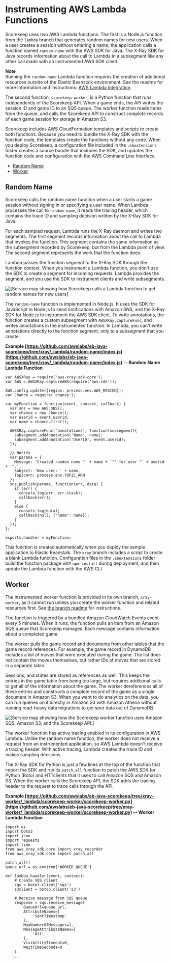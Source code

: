 # Instrumenting AWS Lambda Functions<a name="scorekeep-lambda"></a>

Scorekeep uses two AWS Lambda functions\. The first is a Node\.js function from the `lambda` branch that generates random names for new users\. When a user creates a session without entering a name, the application calls a function named `random-name` with the AWS SDK for Java\. The X\-Ray SDK for Java records information about the call to Lambda in a subsegment like any other call made with an instrumented AWS SDK client\.

**Note**  
Running the `random-name` Lambda function requires the creation of additional resources outside of the Elastic Beanstalk environment\. See the readme for more information and instructions: [AWS Lambda Integration](https://github.com/awslabs/eb-java-scorekeep/tree/xray/README.md#aws-lambda-integration)\.

The second function, `scorekeep-worker`, is a Python function that runs independently of the Scorekeep API\. When a game ends, the API writes the session ID and game ID to an SQS queue\. The worker function reads items from the queue, and calls the Scorekeep API to construct complete records of each game session for storage in Amazon S3\.

Scorekeep includes AWS CloudFormation templates and scripts to create both functions\. Because you need to bundle the X\-Ray SDK with the function code, the templates create the functions without any code\. When you deploy Scorekeep, a configuration file included in the `.ebextensions` folder creates a source bundle that includes the SDK, and updates the function code and configuration with the AWS Command Line Interface\.


+ [Random Name](#scorekeep-lambda-randomname)
+ [Worker](#scorekeep-lambda-worker)

## Random Name<a name="scorekeep-lambda-randomname"></a>

Scorekeep calls the random name function when a user starts a game session without signing in or specifying a user name\. When Lambda processes the call to `random-name`, it reads the tracing header, which contains the trace ID and sampling decision written by the X\-Ray SDK for Java\.

For each sampled request, Lambda runs the X\-Ray daemon and writes two segments\. The first segment records information about the call to Lambda that invokes the function\. This segment contains the same information as the subsegment recorded by Scorekeep, but from the Lambda point of view\. The second segment represents the work that the function does\.

Lambda passes the function segment to the X\-Ray SDK through the function context\. When you instrument a Lambda function, you don't use the SDK to create a segment for incoming requests\. Lambda provides the segment, and you use the SDK to instrument clients and write subsegments\.

![\[Service map showing how Scorekeep calls a Lambda function to get random names for new users\]](http://docs.aws.amazon.com/xray/latest/devguide/images/scorekeep-servicemap-lambda-node.png)

The `random-name` function is implemented in Node\.js\. It uses the SDK for JavaScript in Node\.js to send notifications with Amazon SNS, and the X\-Ray SDK for Node\.js to instrument the AWS SDK client\. To write annotations, the function creates a custom subsegment with `AWSXRay.captureFunc`, and writes annotations in the instrumented function\. In Lambda, you can't write annotations directly to the function segment, only to a subsegment that you create\.

**Example [https://github.com/awslabs/eb-java-scorekeep/tree/xray/_lambda/random-name/index.js](https://github.com/awslabs/eb-java-scorekeep/tree/xray/_lambda/random-name/index.js) \-\- Random Name Lambda Function**  

```
var AWSXRay = require('aws-xray-sdk-core');
var AWS = AWSXRay.captureAWS(require('aws-sdk'));

AWS.config.update({region: process.env.AWS_REGION});
var Chance = require('chance');

var myFunction = function(event, context, callback) {
  var sns = new AWS.SNS();
  var chance = new Chance();
  var userid = event.userid;
  var name = chance.first();

  AWSXRay.captureFunc('annotations', function(subsegment){
    subsegment.addAnnotation('Name', name);
    subsegment.addAnnotation('UserID', event.userid);
  });

  // Notify
  var params = {
    Message: 'Created randon name "' + name + '"" for user "' + userid + '".',
    Subject: 'New user: ' + name,
    TopicArn: process.env.TOPIC_ARN
  };
  sns.publish(params, function(err, data) {
    if (err) {
      console.log(err, err.stack);
      callback(err);
    }
    else {
      console.log(data);
      callback(null, {"name": name});
    }
  });
};

exports.handler = myFunction;
```

This function is created automatically when you deploy the sample application to Elastic Beanstalk\. The `xray` branch includes a script to create a blank Lambda function\. Configuration files in the `.ebextensions` folder build the function package with `npm install` during deployment, and then update the Lambda function with the AWS CLI\.

## Worker<a name="scorekeep-lambda-worker"></a>

The instrumented worker function is provided in its own branch, `xray-worker`, as it cannot run unless you create the worker function and related resources first\. See [the branch readme](https://github.com/awslabs/eb-java-scorekeep/tree/xray-worker/README.md) for instructions\.

The function is triggered by a bundled Amazon CloudWatch Events event every 5 minutes\. When it runs, the function pulls an item from an Amazon SQS queue that Scorekeep manages\. Each message contains information about a completed game\.

The worker pulls the game record and documents from other tables that the game record references\. For example, the game record in DynamoDB includes a list of moves that were executed during the game\. The list does not contain the moves themselves, but rather IDs of moves that are stored in a separate table\.

Sessions, and states are stored as references as well\. This keeps the entries in the game table from being too large, but requires additional calls to get all of the information about the game\. The worker dereferences all of these entries and constructs a complete record of the game as a single document in Amazon S3\. When you want to do analytics on the data, you can run queries on it directly in Amazon S3 with Amazon Athena without running read\-heavy data migrations to get your data out of DynamoDB\.

![\[Service map showing how the Scorekeep worker function uses Amazon SQS, Amazon S3, and the Scorekeep API.\]](http://docs.aws.amazon.com/xray/latest/devguide/images/scorekeep-servicemap-lambdaworker-node.png)

The worker function has active tracing enabled in its configuration in AWS Lambda\. Unlike the random name function, the worker does not receive a request from an instrumented application, so AWS Lambda doesn't receive a tracing header\. With active tracing, Lambda creates the trace ID and makes sampling decisions\.

The X\-Ray SDK for Python is just a few lines at the top of the function that import the SDK and run its `patch_all` function to patch the AWS SDK for Python \(Boto\) and HTTclients that it uses to call Amazon SQS and Amazon S3\. When the worker calls the Scorekeep API, the SDK adds the tracing header to the request to trace calls through the API\.

**Example [https://github.com/awslabs/eb-java-scorekeep/tree/xray-worker/_lambda/scorekeep-worker/scorekeep-worker.py](https://github.com/awslabs/eb-java-scorekeep/tree/xray-worker/_lambda/scorekeep-worker/scorekeep-worker.py) \-\- Worker Lambda Function**  

```
import os
import boto3
import json
import requests
import time
from aws_xray_sdk.core import xray_recorder
from aws_xray_sdk.core import patch_all

patch_all()
queue_url = os.environ['WORKER_QUEUE']

def lambda_handler(event, context):
    # Create SQS client
    sqs = boto3.client('sqs')
    s3client = boto3.client('s3')

    # Receive message from SQS queue
    response = sqs.receive_message(
        QueueUrl=queue_url,
        AttributeNames=[
            'SentTimestamp'
        ],
        MaxNumberOfMessages=1,
        MessageAttributeNames=[
            'All'
        ],
        VisibilityTimeout=0,
        WaitTimeSeconds=0
    )
   ...
```